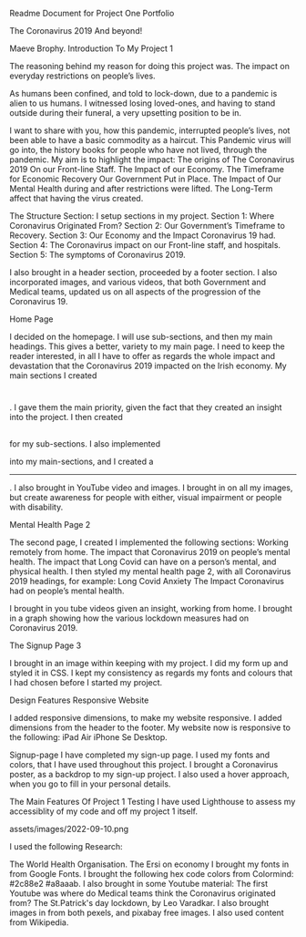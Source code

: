 Readme Document for Project One Portfolio

The Coronavirus 2019 And beyond!

Maeve Brophy.
Introduction To My Project 1

The reasoning behind my reason for doing this project was. The impact on everyday restrictions on people’s lives. 

As humans been confined, and told to lock-down, due to a pandemic is alien to us humans. I witnessed losing loved-ones, and having to stand outside during their funeral, a very upsetting position to be in. 

I want to share with you, how this pandemic, interrupted people’s lives, not been able to have a basic commodity as a haircut. 
This Pandemic virus will go into, the history books for people who have not lived, through the pandemic. My aim is to highlight the impact:
The origins of The Coronavirus 2019
On our Front-line Staff.
The Impact of our Economy. 
The Timeframe for Economic Recovery Our Government Put in Place. 
The Impact of Our Mental Health during and after restrictions were lifted. 
The Long-Term affect that having the virus created. 

The Structure Section:
I setup sections in my project.
Section 1:	Where Coronavirus Originated From?
Section 2:	Our Government’s Timeframe to Recovery.
Section 3:	Our Economy and the Impact Coronavirus 19 had.
Section 4:	The Coronavirus impact on our Front-line staff, and hospitals.
Section 5:	The symptoms of Coronavirus 2019.

I also brought in a header section, proceeded by a footer section. I also incorporated images, and various videos, that both Government and Medical teams, updated us on all aspects of the progression of the Coronavirus 19. 

Home Page

I decided on the homepage. I will use sub-sections, and then my main headings. This gives a better, variety to my main page. I need to keep the reader interested, in all I have to offer as regards the whole impact and devastation that the Coronavirus 2019 impacted on the Irish economy. 
My main sections I created <h1></h1>. I gave them the main priority, given the fact that they created an insight into the project. 
I then created <h2></h2> for my sub-sections. 
I also implemented <p></p> into my main-sections, and I created a <hr>. I also brought in YouTube video and images. I brought in <alt> on all my images, but create awareness for people with either, visual impairment or people with disability. 

Mental Health Page 2

The second page, I created I implemented the following sections:
Working remotely from home. 
The impact that Coronavirus 2019 on people’s mental health.
The impact that Long Covid can have on a person’s mental, and physical health. I then styled my mental health page 2, with all Coronavirus 2019 headings, for example:
Long Covid
Anxiety
The Impact Coronavirus had on people’s mental health. 

I brought in you tube videos given an insight, working from home. I brought in a graph showing how the various lockdown measures had on Coronavirus 2019.

The Signup Page 3

I brought in an image within keeping with my project. I did my form up and styled it in CSS. I kept my consistency as regards my fonts and colours that I had chosen before I started my project. 

Design Features
Responsive Website

I added responsive dimensions, to make my website responsive. I added dimensions from the header to the footer. My website now is responsive to the following:
iPad Air
iPhone Se
Desktop.

Signup-page
I have completed my sign-up page. I used my fonts and colors, that I have used throughout this project. I brought a Coronavirus poster, as a backdrop to my sign-up project. 
I also used a hover approach, when you go to fill in your personal details. 

The Main Features Of Project 1
Testing
I have used Lighthouse to assess my accessiblity of my code and off my project 1 itself. 

assets/images/2022-09-10.png

I used the following Research:

The World Health Organisation.
The Ersi on economy
I brought my fonts in from Google Fonts.
I brought the following hex code colors from Colormind:
#2c88e2
#a8aaab.
I also brought in some Youtube material:
The first Youtube was where do Medical teams think the Coronavirus originated from?
The St.Patrick's day lockdown, by Leo Varadkar. 
I also brought images in from both pexels, and pixabay free images. 
I also used content from Wikipedia. 






